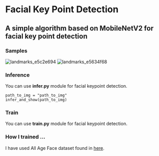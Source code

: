 # Facial Key Point Detection 
## A simple algorithm based on MobileNetV2 for facial key point detection
### Samples
![landmarks_e5c2e694](https://user-images.githubusercontent.com/79300456/197869123-42882220-7055-48a6-ac17-76066f966ec6.jpg)
![landmarks_e5634f68](https://user-images.githubusercontent.com/79300456/197869131-975cad41-0b3e-4e70-a373-791d4f45aa2c.jpg)
### Inference
You can use **infer.py** module for facial keypoint detection.
```
path_to_img = "path_to_img"
infer_and_show(path_to_img)
```
### Train
You can use **train.py** module for facial keypoint detection.

### How I trained ...
I have used All Age Face dataset found in [here](https://github.com/JingchunCheng/All-Age-Faces-Dataset).
